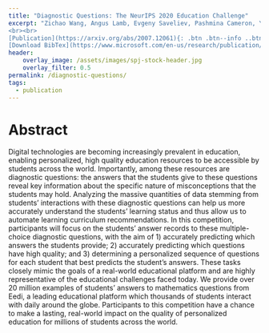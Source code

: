 ```yaml
---
title: "Diagnostic Questions: The NeurIPS 2020 Education Challenge"
excerpt: "Zichao Wang, Angus Lamb, Evgeny Saveliev, Pashmina Cameron, Yordan Zaykov, Jose Miguel Hernandez Lobato, Richard Turner, Richard Baraniuk, Craig Barton, Simon Peyton Jones, Simon Woodhead, Cheng Zhang
<br><br>
[Publication](https://arxiv.org/abs/2007.12061){: .btn .btn--info ..btn--large}
[Download BibTex](https://www.microsoft.com/en-us/research/publication/diagnostic-questions-the-neurips-2020-education-challenge/bibtex/){: .btn .btn--info ..btn--large}"
header:
    overlay_image: /assets/images/spj-stock-header.jpg
    overlay_filter: 0.5
permalink: /diagnostic-questions/
tags: 
  - publication
---
```


# Abstract
Digital technologies are becoming increasingly prevalent in education, enabling personalized, high quality education resources to be accessible by students across the world. Importantly, among these resources are diagnostic questions: the answers that the students give to these questions reveal key information about the specific nature of misconceptions that the students may hold. Analyzing the massive quantities of data stemming from students’ interactions with these diagnostic questions can help us more accurately understand the students’ learning status and thus allow us to automate learning curriculum recommendations. In this competition, participants will focus on the students’ answer records to these multiple-choice diagnostic questions, with the aim of 1) accurately predicting which answers the students provide; 2) accurately predicting which questions have high quality; and 3) determining a personalized sequence of questions for each student that best predicts the student’s answers. These tasks closely mimic the goals of a real-world educational platform and are highly representative of the educational challenges faced today. We provide over 20 million examples of students’ answers to mathematics questions from Eedi, a leading educational platform which thousands of students interact with daily around the globe. Participants to this competition have a chance to make a lasting, real-world impact on the quality of personalized education for millions of students across the world.
